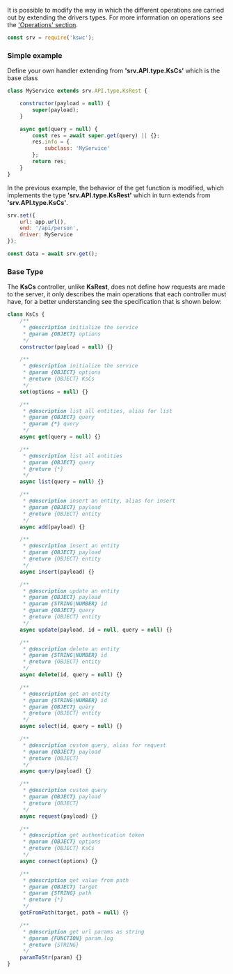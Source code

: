 It is possible to modify the way in which the different operations are carried out by extending the drivers types. For more information on operations see the ['Operations' section](https://github.com/ameksike/kswc/wiki/Operations).

```js
const srv = require('kswc');
```

### Simple example
Define your own handler extending from **'srv.API.type.KsCs'** which is the base class 
```js
class MyService extends srv.API.type.KsRest {

	constructor(payload = null) {
		super(payload);
	}

	async get(query = null) {
		const res = await super.get(query) || {};
		res.info = {
			subclass: 'MyService'
		};
		return res;
	}
}
```
In the previous example, the behavior of the get function is modified, which implements the type **'srv.API.type.KsRest'** which in turn extends from **'srv.API.type.KsCs'**. 

```js
srv.set({
	url: app.url(),
	end: '/api/person',
	driver: MyService
});

const data = await srv.get();
```

### Base Type
The **KsCs** controller, unlike **KsRest**, does not define how requests are made to the server, it only describes the main operations that each controller must have, for a better understanding see the specification that is shown below:
```js
class KsCs {
    /**
     * @description initialize the service 
     * @param {OBJECT} options
     */
    constructor(payload = null) {}

    /**
     * @description initialize the service 
     * @param {OBJECT} options
     * @return {OBJECT} KsCs
     */
    set(options = null) {}

    /**
     * @description list all entities, alias for list  
     * @param {OBJECT} query
     * @param {*} query 
     */
    async get(query = null) {}

    /**
     * @description list all entities 
     * @param {OBJECT} query
     * @return {*}  
     */
    async list(query = null) {}

    /**
     * @description insert an entity, alias for insert
     * @param {OBJECT} payload 
     * @return {OBJECT} entity 
     */
    async add(payload) {}

    /**
     * @description insert an entity
     * @param {OBJECT} payload 
     * @return {OBJECT} entity 
     */
    async insert(payload) {}

    /**
     * @description update an entity
     * @param {OBJECT} payload 
     * @param {STRING|NUMBER} id 
     * @param {OBJECT} query 
     * @return {OBJECT} entity 
     */
    async update(payload, id = null, query = null) {}

    /**
     * @description delete an entity
     * @param {STRING|NUMBER} id 
     * @return {OBJECT} entity 
     */
    async delete(id, query = null) {}

    /**
     * @description get an entity
     * @param {STRING|NUMBER} id 
     * @param {OBJECT} query 
     * @return {OBJECT} entity 
     */
    async select(id, query = null) {}

    /**
     * @description custom query, alias for request
     * @param {OBJECT} payload 
     * @return {OBJECT}
     */
    async query(payload) {}

    /**
     * @description custom query
     * @param {OBJECT} payload 
     * @return {OBJECT}
     */
    async request(payload) {}

    /**
     * @description get authentication token
     * @param {OBJECT} options 
     * @return {OBJECT} KsCs
     */
    async connect(options) {}

    /**
     * @description get value from path
     * @param {OBJECT} target 
     * @param {STRING} path 
     * @return {*}
     */
    getFromPath(target, path = null) {}

    /**
     * @description get url params as string 
     * @param {FUNCTION} param.log
     * @return {STRING}
     */
    paramToStr(param) {}
}
```